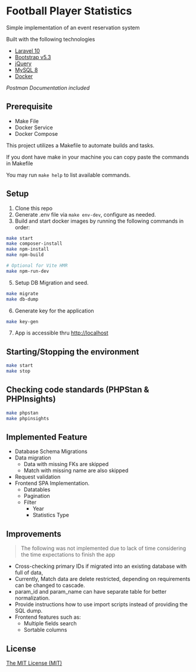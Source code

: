 # Football Player Statistics
Simple implementation of an event reservation system

Built with the following technologies
- [Laravel 10](https://laravel.com/)
- [Bootstrap v5.3](https://getbootstrap.com/)
- [jQuery](https://jquery.com/)
- [MySQL 8](https://www.mysql.com/)
- [Docker](https://www.docker.com/)

*Postman Documentation included*

## Prerequisite
- Make File
- Docker Service
- Docker Compose

This project utilizes a Makefile to automate builds and tasks.

If you dont have make in your machine you can copy paste the commands in Makefile

You may run `make help` to list available commands. 

## Setup
1. Clone this repo
2. Generate .env file via `make env-dev`, configure as needed.
3. Build and start docker images by running the following commands in order:
```bash
make start
make composer-install
make npm-install
make npm-build

# Optional for Vite HMR
make npm-run-dev
```

5. Setup DB Migration and seed.
```bash
make migrate
make db-dump
```

6. Generate key for the application
```bash
make key-gen
```

7. App is accessible thru [http://localhost](http://localhost)

## Starting/Stopping the environment
```bash
make start
make stop
```
## Checking code standards (PHPStan & PHPInsights)

```bash
make phpstan
make phpinsights
```

## Implemented Feature
- Database Schema Migrations
- Data migration
  - Data with missing FKs are skipped
  - Match with missing name are also skipped
- Request validation
- Frontend SPA Implementation.
    - Datatables
    - Pagination
    - Filter
        - Year
        - Statistics Type

## Improvements
> The following was not implemented due to lack of time considering the time expectations to finish the app
 - Cross-checking primary IDs if migrated into an existing database with full of data,
 - Currently, Match data are delete restricted, depending on requirements can be changed to cascade.
 - param_id and param_name can have separate table for better normalization.
 - Provide instructions how to use import scripts instead of providing the SQL dump.
 - Frontend features such as:
   - Multiple fields search
   - Sortable columns


## License
[The MIT License (MIT)](LICENSE)
